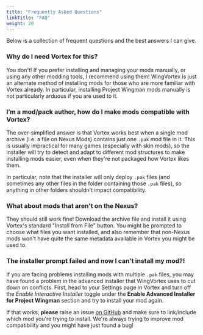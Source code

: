 ```yaml
---
title: "Frequently Asked Questions"
linkTitle: "FAQ"
weight: 20
---
```


Below is a collection of frequent questions and the best answers I can give.

### Why do I need Vortex for this?

You don't! If you prefer installing and managing your mods manually, or using any other modding tools, I recommend using them! WingVortex is just an alternate method of installing mods for those who are more familiar with Vortex already. In particular, installing Project Wingman mods manually is not particularly arduous if you are used to it.

### I’m a mod/pack author, how do I make mods compatible with Vortex?

The over-simplified answer is that Vortex works best when a single mod archive (i.e. a file on Nexus Mods) contains just one `.pak` mod file in it. This is usually impractical for many games (especially with skin mods), so the installer will try to detect and adapt to different mod structures to make installing mods easier, even when they're not packaged how Vortex likes them.

In particular, note that the installer will only deploy `.pak` files (and sometimes any other files in the folder containing those `.pak` files), so anything in other folders shouldn't impact compatibility.

### What about mods that aren't on the Nexus?

They should still work fine! Download the archive file and install it using Vortex's standard "Install from File" button. You might be prompted to choose what files you want installed, and also remember that non-Nexus mods won't have quite the same metadata available in Vortex you might be used to.

### The installer prompt failed and now I can't install my mod?!

If you are facing problems installing mods with multiple `.pak` files, you may have found a problem in the advanced installer that WingVortex uses to cut down on conflicts. First, head to your Settings page in Vortex and turn off the *Enable Interactive Installer* toggle under the **Enable Advanced Installer for Project Wingman** section and try to install your mod again.

If that works, **please** raise an issue [on GitHub](https://github.comm/agc93/wingvortex) and make sure to link/include which mod you're trying to install. We're always trying to improve mod compatibility and you might have just found a bug!